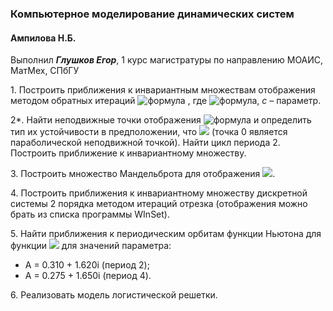 ### Компьютерное моделирование динамических систем
#### Ампилова Н.Б.
Выполнил ***Глушков Егор***, 1 курс магистратуры по направлению МОАИС, МатМех, СПбГУ

1\.  Построить приближения к инвариантным множествам отображения методом обратных итераций
![формула](https://quicklatex.com/cache3/c0/ql_6510efd8e0fd0496a07bea545ead5ec0_l3.png) , где ![формула](https://quicklatex.com/cache3/93/ql_09b228e98ba743ec1a1237faec3bca93_l3.png), *c* – параметр. 

2*\.  Найти неподвижные точки отображения ![формула](https://quicklatex.com/cache3/60/ql_e9b59d83b2e25628d2c15213b35ce660_l3.png) и определить тип их устойчивости в предположении, что ![](https://quicklatex.com/cache3/65/ql_a0cc8ff38c1ce6025e191785801a9a65_l3.png) (точка 0 является параболической неподвижной точкой). Найти цикл периода 2. Построить приближение к инвариантному множеству.

3\.  Построить множество Мандельброта для отображения ![](https://quicklatex.com/cache3/6a/ql_5b6f3c0db7d9722c31bf1fb66521ba6a_l3.png).

4\.  Построить приближения к инвариантному множеству дискретной системы 2 порядка методом итераций отрезка (отображения можно брать из списка программы WInSet).

5\.  Найти приближения к периодическим орбитам функции Ньютона для функции
![](https://quicklatex.com/cache3/a9/ql_73e92d87ce4af29aa7ca396046c703a9_l3.png) для значений параметра:
-   A = 0.310 + 1.620i (период 2);
-   A = 0.275 + 1.650i (период 4).

6\.  Реализовать модель логистической решетки.